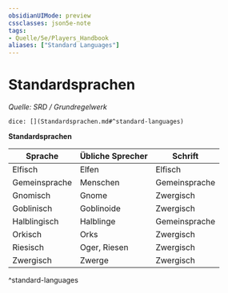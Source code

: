 ```yaml
---
obsidianUIMode: preview
cssclasses: json5e-note
tags:
- Quelle/5e/Players_Handbook
aliases: ["Standard Languages"]
---
```

# Standardsprachen
*Quelle: SRD / Grundregelwerk*

`dice: [](Standardsprachen.md#^standard-languages)`

**Standardsprachen**

| Sprache       | Übliche Sprecher | Schrift       |
| ------------- | ---------------- | ------------- |
| Elfisch       | Elfen            | Elfisch       |
| Gemeinsprache | Menschen         | Gemeinsprache |
| Gnomisch      | Gnome            | Zwergisch     |
| Goblinisch    | Goblinoide       | Zwergisch     |
| Halblingisch  | Halblinge        | Gemeinsprache |
| Orkisch       | Orks             | Zwergisch     |
| Riesisch      | Oger, Riesen     | Zwergisch     |
| Zwergisch     | Zwerge           | Zwergisch     |
^standard-languages